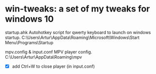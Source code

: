 # win-tweaks: a set of my tweaks for windows 10
startup.ahk     Autohotkey script for qwerty keyboard to launch on windows startup. 
C:\Users\Artur\AppData\Roaming\Microsoft\Windows\Start Menu\Programs\Startup

mpv.config & input.conf      MPV player config.
C:\Users\Artur\AppData\Roaming\mpv
- [x] add Ctrl+W to close player (in input.conf)
